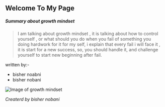 ## **Welcome To My Page**


##### Summary about growth mindset

> I am talking about growth mindset , it is talking about how to control yourself 
> , or what should you do when you fail of something you doing hardwork for it
> for my self, i explain that every fail i will face it , it is start for a new success,
> so, you should handle it, and challenge yourself to start new beginning after fail.

written by:-

- bisher noabni
- bisher nobani



![Image of growth mindset](https://www.screwtheninetofive.com/wp-content/uploads/2020/01/Blog-Jan-9_-Featured.png)



*Createrd by bisher nobani*

